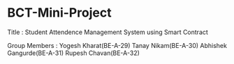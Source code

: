 # BCT-Mini-Project


Title : Student Attendence Management System using Smart Contract

Group Members :
  Yogesh Kharat(BE-A-29)
  Tanay Nikam(BE-A-30)
  Abhishek Gangurde(BE-A-31)
  Rupesh Chavan(BE-A-32)
